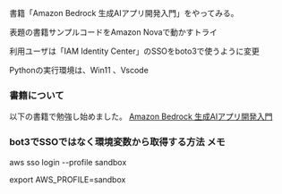 書籍「Amazon Bedrock 生成AIアプリ開発入門」をやってみる。

表題の書籍サンプルコードをAmazon Novaで動かすトライ

利用ユーザは「IAM Identity Center」のSSOをboto3で使うように変更

Pythonの実行環境は、Win11 、Vscode


### 書籍について
以下の書籍で勉強し始めました。
[Amazon Bedrock 生成AIアプリ開発入門](https://www.sbcr.jp/product/4815626440/)



### bot3でSSOではなく環境変数から取得する方法 メモ
aws sso login --profile sandbox

export AWS_PROFILE=sandbox


